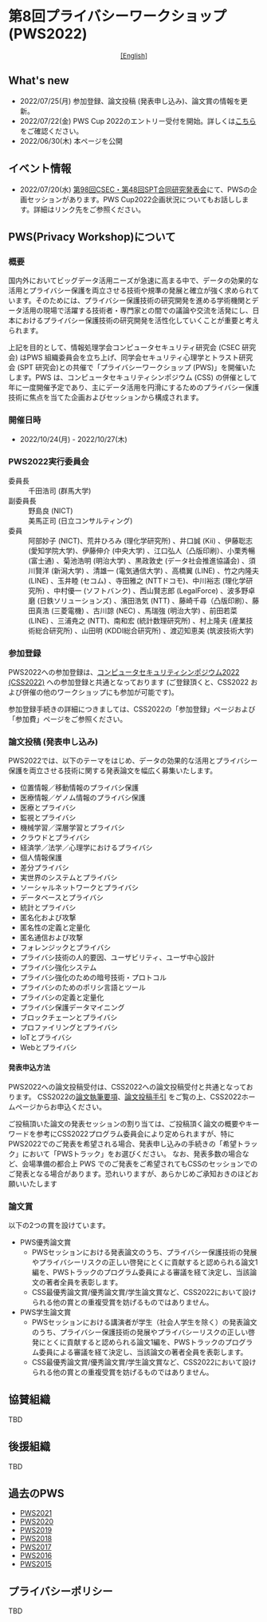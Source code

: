 # 第8回プライバシーワークショップ (PWS2022)

<div style="text-align: center;">
 <font size="2">
  <a href="./index_e.html">[English]</a>
 </font>
</div>

## What's new
- 2022/07/25(月) 参加登録、論文投稿 (発表申し込み)、論文賞の情報を更新。
- 2022/07/22(金) PWS Cup 2022のエントリー受付を開始。詳しくは[こちら](./cup22.html)をご確認ください。
- 2022/06/30(木) 本ページを公開

## イベント情報
- 2022/07/20(水) [第98回CSEC・第48回SPT合同研究発表会](https://www.ipsj.or.jp/kenkyukai/event/csec98spt48.html)にて、PWSの企画セッションがあります。PWS Cup2022企画状況についてもお話しします。詳細はリンク先をご参照ください。

## PWS(Privacy Workshop)について
### 概要

国内外においてビッグデータ活用ニーズが急速に高まる中で、データの効果的な活用とプライバシー保護を両立させる技術や規準の発展と確立が強く求められています。そのためには、プライバシー保護技術の研究開発を進める学術機関とデータ活用の現場で活躍する技術者・専門家との間での議論や交流を活発にし、日本におけるプライバシー保護技術の研究開発を活性化していくことが重要と考えられます。

上記を目的として、情報処理学会コンピュータセキュリティ研究会 (CSEC 研究会) はPWS 組織委員会を立ち上げ、同学会セキュリティ心理学とトラスト研究会 (SPT 研究会)との共催で「プライバシーワークショップ (PWS)」を開催いたします。PWS は、コンピュータセキュリティシンポジウム (CSS) の併催として年に一度開催予定であり、主にデータ活用を円滑にするためのプライバシー保護技術に焦点を当てた企画およびセッションから構成されます。

### 開催日時
- 2022/10/24(月) - 2022/10/27(木)


<h3>PWS2022実行委員会 </h3>
<dl>
 <dt>委員長</dt>
  <dd>千田浩司 (群馬大学)</dd>
 <dt>副委員長</dt>
  <dd>野島良 (NICT)</dd>
  <dd>美馬正司 (日立コンサルティング) </dd>
 <dt>委員</dt>
  <dd>阿部妙子 (NICT)、荒井ひろみ (理化学研究所) 、井口誠 (Kii) 、伊藤聡志 (愛知学院大学)、伊藤伸介 (中央大学) 、江口弘人（凸版印刷）、小栗秀暢 (富士通) 、菊池浩明 (明治大学) 、黒政敦史 (データ社会推進協議会) 、須川賢洋 (新潟大学) 、清雄一 (電気通信大学) 、高橋翼 (LINE) 、竹之内隆夫 (LINE) 、玉井睦 (セコム) 、寺田雅之 (NTTドコモ)、中川裕志 (理化学研究所) 、中村優一 (ソフトバンク) 、西山賢志郎 (LegalForce) 、波多野卓磨 (日鉄ソリューションズ) 、濱田浩気 (NTT) 、藤崎千尋（凸版印刷）、藤田真浩 (三菱電機) 、古川諒 (NEC) 、馬瑞強 (明治大学) 、前田若菜 (LINE) 、三浦尭之 (NTT)、南和宏 (統計数理研究所) 、村上隆夫 (産業技術総合研究所) 、山田明 (KDDI総合研究所) 、渡辺知恵美 (筑波技術大学) </dd>
</dl>

### 参加登録
PWS2022への参加登録は、[コンピュータセキュリティシンポジウム2022 (CSS2022)](https://www.iwsec.org/css/2022/) への参加登録と共通となっております (ご登録頂くと、CSS2022 および併催の他のワークショップにも参加が可能です)。

参加登録手続きの詳細につきましては、CSS2022の「参加登録」ページおよび 「参加費」ページをご参照ください。

### 論文投稿 (発表申し込み)
PWS2022では、以下のテーマをはじめ、データの効果的な活用とプライバシー保護を両立させる技術に関する発表論文を幅広く募集いたします。

- 位置情報／移動情報のプライバシ保護
- 医療情報／ゲノム情報のプライバシ保護
- 医療とプライバシ
- 監視とプライバシ
- 機械学習／深層学習とプライバシ
- クラウドとプライバシ
- 経済学／法学／心理学におけるプライバシ
- 個人情報保護
- 差分プライバシ
- 実世界のシステムとプライバシ
- ソーシャルネットワークとプライバシ
- データベースとプライバシ
- 統計とプライバシ
- 匿名化および攻撃
- 匿名性の定義と定量化
- 匿名通信および攻撃
- フォレンジックとプライバシ
- プライバシ技術の人的要因、ユーザビリティ、ユーザ中心設計
- プライバシ強化システム
- プライバシ強化のための暗号技術・プロトコル
- プライバシのためのポリシ言語とツール
- プライバシの定義と定量化
- プライバシ保護データマイニング
- ブロックチェーンとプライバシ
- プロファイリングとプライバシ
- IoTとプライバシ
- Webとプライバシ

#### 発表申込方法
PWS2022への論文投稿受付は、CSS2022への論文投稿受付と共通となっております。
CSS2022の[論文執筆要項](https://www.iwsec.org/css/2022/writing.html)、[論文投稿手引](https://www.iwsec.org/css/2022/submission.html) をご覧の上、CSS2022ホームページからお申込ください。

ご投稿頂いた論文の発表セッションの割り当ては、ご投稿頂く論文の概要やキーワードを参考にCSS2022プログラム委員会により定められますが、特にPWS2022でのご発表を希望される場合、発表申し込みの手続きの「希望トラック」において「PWSトラック」をお選びください。 なお、発表多数の場合など、会場準備の都合上 PWS でのご発表をご希望されてもCSSのセッションでのご発表となる場合があります。恐れいりますが、あらかじめご承知おきのほどお願いいたします

### 論文賞
以下の2つの賞を設けています。

- PWS優秀論文賞
    - PWSセッションにおける発表論文のうち、プライバシー保護技術の発展やプライバシーリスクの正しい啓発にとくに貢献すると認められる論文1編を、PWSトラックのプログラム委員による審議を経て決定し、当該論文の著者全員を表彰します。
    - CSS最優秀論文賞/優秀論文賞/学生論文賞など、CSS2022において設けられる他の賞との重複受賞を妨げるものではありません。
- PWS学生論文賞
    - PWSセッションにおける講演者が学生（社会人学生を除く）の発表論文のうち、プライバシー保護技術の発展やプライバシーリスクの正しい啓発にとくに貢献すると認められる論文1編を、PWSトラックのプログラム委員による審議を経て決定し、当該論文の著者全員を表彰します。
    - CSS最優秀論文賞/優秀論文賞/学生論文賞など、CSS2022において設けられる他の賞との重複受賞を妨げるものではありません。
## 協賛組織

TBD

## 後援組織
TBD


## 過去のPWS
- [PWS2021](https://www.iwsec.org/pws/2021/)
- [PWS2020](https://www.iwsec.org/pws/2020/)
- [PWS2019](https://www.iwsec.org/pws/2019/)
- [PWS2018](https://www.iwsec.org/pws/2018/)
- [PWS2017](https://www.iwsec.org/pws/2017/)
- [PWS2016](https://www.iwsec.org/pws/2016/)
- [PWS2015](https://www.iwsec.org/pws/2015/)

## プライバシーポリシー

TBD

